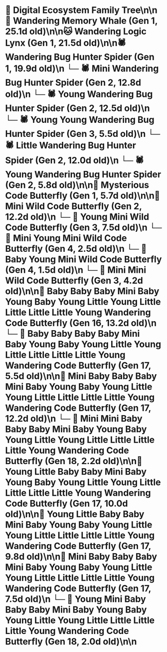 # 🌳 Digital Ecosystem Family Tree\n\n🐋 Wandering Memory Whale (Gen 1, 25.1d old)\n\n🐱 Wandering Logic Lynx (Gen 1, 21.5d old)\n\n🕷️ Wandering Bug Hunter Spider (Gen 1, 19.9d old)\n  └─ 🕷️ Mini Wandering Bug Hunter Spider (Gen 2, 12.8d old)\n  └─ 🕷️ Young Wandering Bug Hunter Spider (Gen 2, 12.5d old)\n    └─ 🕷️ Young Young Wandering Bug Hunter Spider (Gen 3, 5.5d old)\n  └─ 🕷️ Little Wandering Bug Hunter Spider (Gen 2, 12.0d old)\n  └─ 🕷️ Young Wandering Bug Hunter Spider (Gen 2, 5.8d old)\n\n🦋 Mysterious Code Butterfly (Gen 1, 5.7d old)\n\n🦋 Mini Wild Code Butterfly (Gen 2, 12.2d old)\n  └─ 🦋 Young Mini Wild Code Butterfly (Gen 3, 7.5d old)\n    └─ 🦋 Mini Young Mini Wild Code Butterfly (Gen 4, 2.5d old)\n    └─ 🦋 Baby Young Mini Wild Code Butterfly (Gen 4, 1.5d old)\n  └─ 🦋 Mini Mini Wild Code Butterfly (Gen 3, 4.2d old)\n\n🦋 Baby Baby Baby Mini Baby Young Baby Young Little Young Little Little Little Little Young Wandering Code Butterfly (Gen 16, 13.2d old)\n  └─ 🦋 Baby Baby Baby Baby Mini Baby Young Baby Young Little Young Little Little Little Little Young Wandering Code Butterfly (Gen 17, 5.5d old)\n\n🦋 Mini Baby Baby Baby Mini Baby Young Baby Young Little Young Little Little Little Little Young Wandering Code Butterfly (Gen 17, 12.2d old)\n  └─ 🦋 Mini Mini Baby Baby Baby Mini Baby Young Baby Young Little Young Little Little Little Little Young Wandering Code Butterfly (Gen 18, 2.2d old)\n\n🦋 Young Little Baby Baby Mini Baby Young Baby Young Little Young Little Little Little Little Young Wandering Code Butterfly (Gen 17, 10.0d old)\n\n🦋 Young Little Baby Baby Mini Baby Young Baby Young Little Young Little Little Little Little Young Wandering Code Butterfly (Gen 17, 9.8d old)\n\n🦋 Mini Baby Baby Baby Mini Baby Young Baby Young Little Young Little Little Little Little Young Wandering Code Butterfly (Gen 17, 7.5d old)\n  └─ 🦋 Young Mini Baby Baby Baby Mini Baby Young Baby Young Little Young Little Little Little Little Young Wandering Code Butterfly (Gen 18, 2.0d old)\n\n
